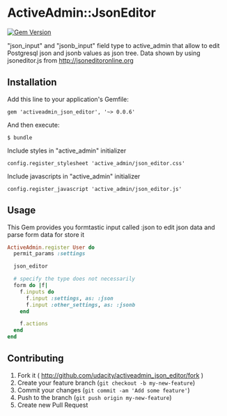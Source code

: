 # ActiveAdmin::JsonEditor

[![Gem Version](https://badge.fury.io/rb/activeadmin_json_editor.svg)](https://badge.fury.io/rb/activeadmin_json_editor)

"json_input" and "jsonb_input" field type to active_admin that allow to edit Postgresql json and jsonb values as json tree.
Data shown by using jsoneditor.js from http://jsoneditoronline.org

## Installation

Add this line to your application's Gemfile:

    gem 'activeadmin_json_editor', '~> 0.0.6'

And then execute:

    $ bundle

Include styles in "active_admin" initializer

    config.register_stylesheet 'active_admin/json_editor.css'

Include javascripts in "active_admin" initializer

    config.register_javascript 'active_admin/json_editor.js'

## Usage

This Gem provides you formtastic input called :json to edit json data and parse form data for store it


```ruby
ActiveAdmin.register User do
  permit_params :settings

  json_editor

  # specify the type does not necessarily
  form do |f|
    f.inputs do
      f.input :settings, as: :json
      f.input :other_settings, as: :jsonb
    end

    f.actions
  end
end
```

## Contributing

1. Fork it ( http://github.com/udacity/activeadmin_json_editor/fork )
2. Create your feature branch (`git checkout -b my-new-feature`)
3. Commit your changes (`git commit -am 'Add some feature'`)
4. Push to the branch (`git push origin my-new-feature`)
5. Create new Pull Request
